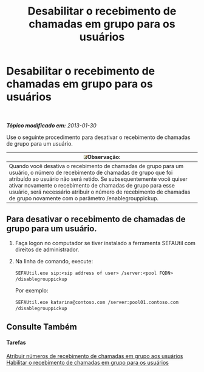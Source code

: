 ﻿---
title: Desabilitar o recebimento de chamadas em grupo para os usuários
TOCTitle: Desabilitar o recebimento de chamadas em grupo para os usuários
ms:assetid: 91b06f9e-2840-45a2-bbb3-6a29179b9a9f
ms:mtpsurl: https://technet.microsoft.com/pt-br/library/JJ945638(v=OCS.15)
ms:contentKeyID: 52057678
ms.date: 05/19/2016
mtps_version: v=OCS.15
ms.translationtype: HT
---

# Desabilitar o recebimento de chamadas em grupo para os usuários

 

_**Tópico modificado em:** 2013-01-30_

Use o seguinte procedimento para desativar o recebimento de chamadas de grupo para um usuário.

<table>
<thead>
<tr class="header">
<th><img src="images/Gg425756.note(OCS.15).gif" title="note" alt="note" />Observação:</th>
</tr>
</thead>
<tbody>
<tr class="odd">
<td>Quando você desativa o recebimento de chamadas de grupo para um usuário, o número de recebimento de chamadas de grupo que foi atribuído ao usuário não será retido. Se subsequentemente você quiser ativar novamente o recebimento de chamadas de grupo para esse usuário, será necessário atribuir o número de recebimento de chamadas de grupo novamente com o parâmetro /enablegrouppickup.</td>
</tr>
</tbody>
</table>


## Para desativar o recebimento de chamadas de grupo para um usuário.

1.  Faça logon no computador se tiver instalado a ferramenta SEFAUtil com direitos de administrador.

2.  Na linha de comando, execute:
    
        SEFAUtil.exe sip:<sip address of user> /server:<pool FQDN> /disablegrouppickup
    
    Por exemplo:
    
        SEFAUtil.exe katarina@contoso.com /server:pool01.contoso.com /disablegrouppickup

## Consulte Também

#### Tarefas

[Atribuir números de recebimento de chamadas em grupo aos usuários](lync-server-2013-assign-group-call-pickup-numbers-to-users.md)  
[Habilitar o recebimento de chamadas em grupo para os usuários](lync-server-2013-enable-group-call-pickup-for-users.md)

